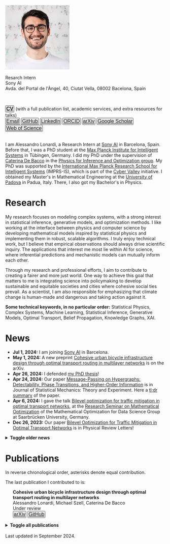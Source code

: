 <style>
.nice-button {
    background-color: #e8e8e8;
    color: #2865de;
    border: 1px solid #515151;
    padding: 1px 2px;
    border-radius: 3px;
    cursor: pointer;
    font-size: 16px;
  }
  .no-bullet {
  list-style-type: none;
  }

  .responsive-image {
    width: 40%;
    max-width: 100%;
    height: auto;
    transition: width 0.3s ease; /* Smooth transition */
  }

  /* Media query for smaller screens */
  @media (max-width: 600px) {
    .responsive-image {
      width: 100%;
    }
  }
</style>

<img src="./files/alessandro.jpg" alt="profile" class="responsive-image" />

<p>
Resarch Intern<br/>
Sony AI<br/>
Avda. del Portal de l'Àngel, 40, Ciutat Vella, 08002 Bacelona, Spain
</p>
<br/>

<button type="button" class="nice-button"><a href="../files/CV_Alessandro_Lonardi.pdf" download><b>CV</b></a></button> (with a full publication list, academic services, and extra resources for talks)<br/>
<button type="button" class="nice-button">[Email](mailto:alessandro.lonardi.vr@gmail.com)</button>
<button type="button" class="nice-button">[GitHub](https://github.com/aleable)</button>
<button type="button" class="nice-button">[LinkedIn](https://www.linkedin.com/in/alonardi/)</button>
<button type="button" class="nice-button">[ORCID](https://orcid.org/0000-0003-4866-8088)</button>
<button type="button" class="nice-button">[arXiv](https://arxiv.org/search/?query=Alessandro+Lonardi&searchtype=author&abstracts=show&order=-announced_date_first&size=50)</button>
<button type="button" class="nice-button">[Google Scholar](https://scholar.google.com/citations?user=KPLxOj0AAAAJ&hl=en&oi=ao)</button>
<button type="button" class="nice-button">[Web of Science](https://www.webofscience.com/wos/author/record/GYA-1831-2022)</button>

<br/>
I am Alessandro Lonardi, a Research Intern at <a href="https://ai.sony/">Sony AI</a> in Barcelona, Spain. Before that, I was a PhD student at the <a href="https://is.mpg.de/">Max Planck Institute for Intelligent Systems</a> in Tübingen, Germany. I did my PhD under the supervision of <a href="https://cdebacco.com/">Caterina De Bacco</a> in the <a href="https://is.mpg.de/employees?_=1598796063852&action=index&controller=employees&departments=pio&query=&utf8=\%E2\%9C\%93">Physics for Inference and Optimization group</a>. My PhD was supported by the <a href="https://imprs.is.mpg.de">International Max Planck Research School for Intelligent Systems</a> (IMPRS-IS), which is part of the <a href="https://cyber-valley.de/en">Cyber Valley</a> initiative. I obtained my Master's in Mathematical Engineering at the <a href="https://www.unipd.it/en/">University of Padova</a> in Padua, Italy. There, I also got my Bachelor's in Physics.

<h1>Research</h1>

My research focuses on modeling complex systems, with a strong interest in statistical inference, generative models, and optimization methods. I like working at the interface between physics and computer science by developing mathematical models inspired by statistical physics and implementing them in robust, scalable algorithms.
I truly enjoy technical work, but I believe that empirical observations should always drive scientific inquiry. The applications that interest me most lie within AI for science, where inferential predictions and mechanistic models can mutually inform each other.

Through my research and professional efforts, I aim to contribute to creating a fairer and more just world. One way to achieve this goal that matters to me is integrating science into policymaking to develop sustainable and equitable societies and cities where cohesive social ties prevail. As a scientist, I am also responsible for emphasizing that climate change is human-made and dangerous and taking action against it.

<b>Some technical keywords, in no particular order:</b> Statistical Physics, Complex Systems, Machine Learning, Statistical Inference, Generative Models, Optimal Transport, Belief Propagation, Knowledge Graphs, XAI.

<h1>News</h1>

* <b>Jul 1, 2024:</b> I am joining [Sony AI](https://ai.sony/) in Barcelona.
* <b>May 1, 2024:</b> A new preprint <a href="https://arxiv.org/abs/2405.02052">Cohesive urban bicycle infrastructure design through optimal transport routing in multilayer networks</a> is on the arXiv.
* <b>Apr 26, 2024:</b> I defended <a href="https://publikationen.uni-tuebingen.de/xmlui/handle/10900/153202?locale-attribute=en">my PhD thesis</a>!
* <b>Apr 24, 2024:</b> Our paper  <a href="https://iopscience.iop.org/article/10.1088/1742-5468/ad343b">Message-Passing on Hypergraphs: Detectability, Phase Transitions, and Higher-Order Information</a> is in Journal of Statistical Mechanics: Theory and Experiment. Here a <a href="https://www.linkedin.com/feed/update/urn:li:activity:7188845420196884480/">tl;dr summary</a> of the paper.
* <b>Apr 6, 2024:</b> I gave the talk <a href="https://aleable.github.io/files/lonardi2024mop.pdf">Bilevel optimization for traffic mitigation in optimal transport networks</a>, at the <a href="https://www.mop.uni-saarland.de/teaching/MOPResearchSeminar/index.shtml">Research Seminar on Mathematical Optimization</a> of the Mathematical Optimization for Data Science Group at Saarbrücken University, Germany.
* <b>Dec 26, 2023:</b> Our paper <a href="https://journals.aps.org/prl/abstract/10.1103/PhysRevLett.131.267401">Bilevel Optimization for Traffic Mitigation in Optimal Transport Networks</a> is in Physical Review Letters!
<details>
  <summary><b>Toggle older news</b></summary>
<ul>

<br/><li><b>Dec 1, 2023:</b> A new preprint is online: <a href="https://arxiv.org/abs/2312.00708">Message-Passing on Hypergraphs: Detectability, Phase Transitions, and Higher-Order Information</a>. As a symbolic compensation for the emissions generated by our numerical experiments, <a href="https://nickruggeri.github.io/">Nick</a> and I planted a <a href="https://www.treedom.net/en/user/nicolo-ruggeri-7568/trees/ZMG-8DNK">Hyper Mango</a> 🥭.</li>
<li><b>Oct 9, 2023:</b> I do not use Twitter anymore. My social media profile is now <a href="https://www.linkedin.com/in/alonardi/">@alonardi</a> on LinkedIn.</li>
<li><b>Jun 28, 2023:</b> A new preprint is online: <a href="https://arxiv.org/abs/2306.16246">Bilevel Optimization for Traffic Mitigation in Optimal Transport Networks</a>.</li>
<li><b>Jul, 2023:</b> Two talks at <a href="https://netsci2023.wixsite.com/netsci2023">Netsci 2023</a>: Infrastructure adaptation and emergence of loops in network routing with time-dependent loads and Bilevel optimization for flow control in optimal transport networks.</li>
<li><b>Mar 9, 2023:</b> I gave a talk for the <a href="https://sites.google.com/view/netplace/home-page">NetPLACE Seminars</a> series.</li>
<li><b>Feb 3, 2023:</b> Our work <a href="https://journals.aps.org/pre/abstract/10.1103/PhysRevE.107.024302">Infrastructure adaptation and emergence of loops in network routing with time-dependent loads</a> is in Physical Review E!</li>
<li><b>Jan 20, 2023:</b> Our work <a href="https://www.frontiersin.org/articles/10.3389/fphy.2023.1089114/abstract">Immiscible Color Flows in Optimal Transport Networks for Image Classification</a> is in Frontiers in Physics! As a symbolic compensation for the emissions generated by our numerical experiments, <a href="https://diegoabt.github.io/">Diego</a> and I planted a <a href="https://www.treedom.net/en/page/register?id=49Z-KEWX">cocoa tree</a> 🌿.</li>
<li><b>May 6, 2022:</b> Our work <a href="https://www.nature.com/articles/s41598-022-11348-9">Multicommodity routing optimization for engineering networks</a> is in Scientific Reports!</li>
<li><b>May 4, 2022:</b> A new preprint is online: Immiscible Color Flows in Optimal Transport Networks for Image Classification.</li>
<li><b>Dec 21, 2021:</b> A new preprint is online: Infrastructure adaptation and emergence of loops in network routing with time-dependent loads.</li>
<li><b>Oct 13, 2021 - Feb 11, 2022:</b> I am a teaching assistant for the course of <a href="https://github.com/APMLA-2021/APMLA-WS_21-22_material">Advanced Probabilistic Machine Learning and Applications (2022)</a>, at <a href="https://uni-tuebingen.de/universitaet/">University of Tübingen</a>.</li>
<li><b>Oct 4, 2021:</b> Our work <a href="https://journals.aps.org/prresearch/abstract/10.1103/PhysRevResearch.3.043010">Designing optimal networks for multicommodity transport problem</a> is in Physical Review Research!</li>
<li><b>Jul 14, 2021:</b> Our work <a href="https://www.mdpi.com/1999-4893/14/7/189">Optimal Transport in Multilayer Networks for Traffic Flow Optimization</a> has just been published.</li>
<li><b>Apr 19, 2021 - July 31, 2021:</b> I was a teaching assistant for the course Advanced Probabilistic Machine Learning and Applications (2021), at <a href="https://uni-tuebingen.de/universitaet/">University of Tübingen</a>.</li>
<li><b>Feb 12, 2021:</b> I joined the <a href="https://imprs.is.mpg.de">International Max Planck Research School for Intelligent Systems</a>!</li>
</ul>
</details>

<h1>Publications</h1>

In reverse chronological order, asterisks denote equal contribution.

The last publication I contributed to is:

<ul class="no-bullet">
  <li><strong>Cohesive urban bicycle infrastructure design through optimal transport routing in multilayer networks</strong><br/>
  Alessandro Lonardi, Michael Szell, Caterina De Bacco<br/>
  Under review<br/>
  <button type="button" class="nice-button"><a href="https://arxiv.org/abs/2405.02052">arXiv</a></button> <button type="button" class="nice-button"><a href="https://github.com/cdebacco/MultiOT">GitHub</a></button></li>
</ul>

<details>
<summary><b>Toggle all publications</b></summary>

<br/><ul class="no-bullet">
  <li><strong>Designing Networks with Adaptation Rules and Optimal Transport</strong><br/>
  Alessandro Lonardi<br/>
  University of Tübingen (2024)<br/>
  <button type="button" class="nice-button"><a href="https://publikationen.uni-tuebingen.de/xmlui/handle/10900/153202?locale-attribute=en">PhD thesis</a></button></li>
</ul>

<ul class="no-bullet">
  <li><strong>Message-Passing on Hypergraphs: Detectability, Phase Transitions, and Higher-Order Information</strong><br/>
  Nicolò Ruggeri*, Alessandro Lonardi*, Caterina De Bacco<br/>
  Journal of Statistical Mechanics: Theory and Experiment (4), 043403 (2024)<br/>
  <button type="button" class="nice-button"><a href="https://iopscience.iop.org/article/10.1088/1742-5468/ad343b">Paper</a></button> <button type="button" class="nice-button"><a href="https://arxiv.org/abs/2312.00708">arXiv</a></button> <button type="button" class="nice-button"><a href="https://github.com/nickruggeri/hypergraph-message-passing">GitHub</a></button> <button type="button" class="nice-button"><a href="https://www.treedom.net/en/user/nicolo-ruggeri-7568/trees/ZMG-8DNK">CO₂ compensation</a></button></li>
</ul>

<ul class="no-bullet">
  <li><strong>Bilevel Optimization for Traffic Mitigation in Optimal Transport Networks</strong><br/>
  Alessandro Lonardi, Caterina De Bacco<br/>
  Physical Review Letters 131, 267401 (2023)<br/>
  <button type="button" class="nice-button"><a href="https://journals.aps.org/prl/abstract/10.1103/PhysRevLett.131.267401">Paper</a></button> <button type="button" class="nice-button"><a href="https://arxiv.org/abs/2306.16246">arXiv</a></button> <button type="button" class="nice-button"><a href="https://github.com/aleable/BROT">GitHub</a></button></li>
</ul>

<ul class="no-bullet">
  <li><strong>Immiscible Color Flows in Optimal Transport Networks for Image Classification</strong><br/>
  Alessandro Lonardi*, Diego Baptista*, Caterina De Bacco<br/>
  Frontiers in Physics 11:1089114 (2023)<br/>
  <button type="button" class="nice-button"><a href="https://www.frontiersin.org/articles/10.3389/fphy.2023.1089114/abstract">Paper</a></button> <button type="button" class="nice-button"><a href="https://arxiv.org/abs/2205.02938">arXiv</a></button> <button type="button" class="nice-button"><a href="https://github.com/aleable/MODI">GitHub</a></button> <button type="button" class="nice-button"><a href="https://github.com/aleable/MODI/blob/main/misc/POSTER_MODI.pdf">Poster</a></button> <button type="button" class="nice-button"><a href="https://www.treedom.net/en/page/register?id=49Z-KEWX">CO₂ compensation</a></button></li>
</ul>

<ul class="no-bullet">
  <li><strong>Infrastructure adaptation and emergence of loops in network routing with time-dependent loads</strong><br/>
  Alessandro Lonardi, Enrico Facca, Mario Putti, Caterina De Bacco<br/>
  Physical Review E 107, 024302 (2023)<br/>
  <button type="button" class="nice-button"><a href="https://journals.aps.org/pre/abstract/10.1103/PhysRevE.107.024302">Paper</a></button> <button type="button" class="nice-button"><a href="https://arxiv.org/abs/2112.10620">arXiv</a></button> <button type="button" class="nice-button"><a href="https://github.com/aleable/N-STARK">GitHub</a></button></li>
</ul>

<ul class="no-bullet">
  <li><strong>Multicommodity routing optimization for engineering networks</strong><br/>
  Alessandro Lonardi, Mario Putti, Caterina De Bacco<br/>
  Scientific Reports 12, 7474 (2022)<br/>
  <button type="button" class="nice-button"><a href="https://www.nature.com/articles/s41598-022-11348-9">Paper</a></button> <button type="button" class="nice-button"><a href="https://arxiv.org/abs/2110.06171">arXiv</a></button> <button type="button" class="nice-button"><a href="https://github.com/aleable/McOpt">GitHub</a></button></li>
</ul>

<ul class="no-bullet">
  <li><strong>Optimal Transport in Multilayer Networks for Traffic Flow Optimization</strong><br/>
  Abdullahi Adinoyi Ibrahim, Alessandro Lonardi, Caterina De Bacco<br/>
  Algorithms, 14(7), 189 (2021)<br/>
  <button type="button" class="nice-button"><a href="https://www.mdpi.com/1999-4893/14/7/189">Paper</a></button> <button type="button" class="nice-button"><a href="https://arxiv.org/abs/2106.07202">arXiv</a></button> <button type="button" class="nice-button"><a href="https://github.com/cdebacco/MultiOT">GitHub</a></button></li>
</ul>

<ul class="no-bullet">
  <li><strong>Designing optimal networks for multicommodity transport problem</strong><br/>
  Alessandro Lonardi, Enrico Facca, Mario Putti, Caterina De Bacco<br/>
  Physical Review Research 3, 043010 (2021)<br/>
  <button type="button" class="nice-button"><a href="https://link.aps.org/doi/10.1103/PhysRevResearch.3.043010">Paper</a></button> <button type="button" class="nice-button"><a href="https://arxiv.org/abs/2010.14377">arXiv</a></button> <button type="button" class="nice-button"><a href="https://github.com/aleable/McOpt">GitHub</a></button></li>
</ul>

</details>

<br/>
Last updated in September 2024.
